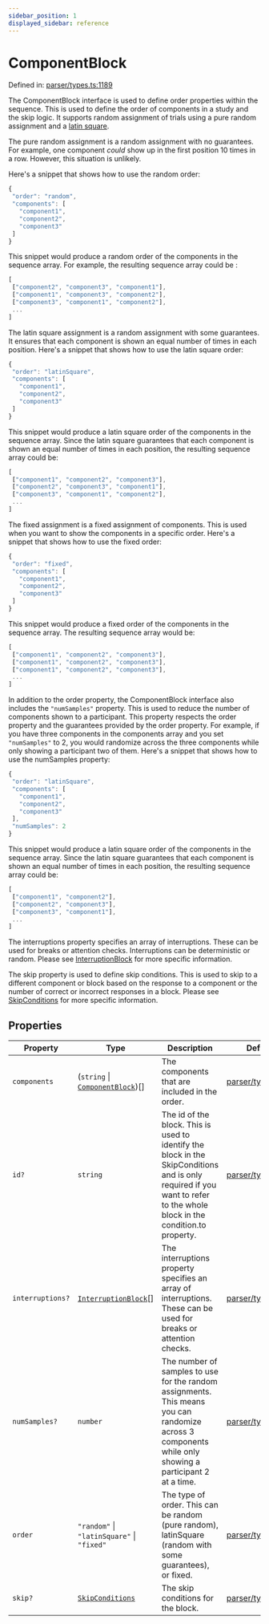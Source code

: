 ```yaml
---
sidebar_position: 1
displayed_sidebar: reference
---
```


# ComponentBlock

Defined in: [parser/types.ts:1189](https://github.com/revisit-studies/study/blob/cc971c3a87dd8aa25af38cb8fdda41a9d7f7e906/src/parser/types.ts#L1189)

The ComponentBlock interface is used to define order properties within the sequence. This is used to define the order of components in a study and the skip logic. It supports random assignment of trials using a pure random assignment and a [latin square](https://en.wikipedia.org/wiki/Latin_square).

The pure random assignment is a random assignment with no guarantees. For example, one component _could_ show up in the first position 10 times in a row. However, this situation is unlikely.

Here's a snippet that shows how to use the random order:

```js
{
 "order": "random",
 "components": [
   "component1",
   "component2",
   "component3"
 ]
}
```
This snippet would produce a random order of the components in the sequence array. For example, the resulting sequence array could be :

```js
[
 ["component2", "component3", "component1"],
 ["component1", "component3", "component2"],
 ["component3", "component1", "component2"],
 ...
]
```

The latin square assignment is a random assignment with some guarantees. It ensures that each component is shown an equal number of times in each position. Here's a snippet that shows how to use the latin square order:

```js
{
 "order": "latinSquare",
 "components": [
   "component1",
   "component2",
   "component3"
 ]
}
```

This snippet would produce a latin square order of the components in the sequence array. Since the latin square guarantees that each component is shown an equal number of times in each position, the resulting sequence array could be:

```js
[
 ["component1", "component2", "component3"],
 ["component2", "component3", "component1"],
 ["component3", "component1", "component2"],
 ...
]
```

The fixed assignment is a fixed assignment of components. This is used when you want to show the components in a specific order. Here's a snippet that shows how to use the fixed order:

```js
{
 "order": "fixed",
 "components": [
   "component1",
   "component2",
   "component3"
 ]
}
```

This snippet would produce a fixed order of the components in the sequence array. The resulting sequence array would be:

```js
[
 ["component1", "component2", "component3"],
 ["component1", "component2", "component3"],
 ["component1", "component2", "component3"],
 ...
]
```

In addition to the order property, the ComponentBlock interface also includes the `"numSamples"` property. This is used to reduce the number of components shown to a participant. This property respects the order property and the guarantees provided by the order property. For example, if you have three components in the components array and you set `"numSamples"` to 2, you would randomize across the three components while only showing a participant two of them. Here's a snippet that shows how to use the numSamples property:

```js
{
 "order": "latinSquare",
 "components": [
   "component1",
   "component2",
   "component3"
 ],
 "numSamples": 2
}
```

This snippet would produce a latin square order of the components in the sequence array. Since the latin square guarantees that each component is shown an equal number of times in each position, the resulting sequence array could be:

```js
[
 ["component1", "component2"],
 ["component2", "component3"],
 ["component3", "component1"],
 ...
]
```

The interruptions property specifies an array of interruptions. These can be used for breaks or attention checks. Interruptions can be deterministic or random. Please see [InterruptionBlock](../../type-aliases/InterruptionBlock) for more specific information.

The skip property is used to define skip conditions. This is used to skip to a different component or block based on the response to a component or the number of correct or incorrect responses in a block. Please see [SkipConditions](../../type-aliases/SkipConditions) for more specific information.

## Properties

| Property | Type | Description | Defined in |
| ------ | ------ | ------ | ------ |
| <a id="components"></a> `components` | (`string` \| [`ComponentBlock`](ComponentBlock.md))[] | The components that are included in the order. | [parser/types.ts:1195](https://github.com/revisit-studies/study/blob/cc971c3a87dd8aa25af38cb8fdda41a9d7f7e906/src/parser/types.ts#L1195) |
| <a id="id"></a> `id?` | `string` | The id of the block. This is used to identify the block in the SkipConditions and is only required if you want to refer to the whole block in the condition.to property. | [parser/types.ts:1191](https://github.com/revisit-studies/study/blob/cc971c3a87dd8aa25af38cb8fdda41a9d7f7e906/src/parser/types.ts#L1191) |
| <a id="interruptions"></a> `interruptions?` | [`InterruptionBlock`](../type-aliases/InterruptionBlock.md)[] | The interruptions property specifies an array of interruptions. These can be used for breaks or attention checks. | [parser/types.ts:1199](https://github.com/revisit-studies/study/blob/cc971c3a87dd8aa25af38cb8fdda41a9d7f7e906/src/parser/types.ts#L1199) |
| <a id="numsamples"></a> `numSamples?` | `number` | The number of samples to use for the random assignments. This means you can randomize across 3 components while only showing a participant 2 at a time. | [parser/types.ts:1197](https://github.com/revisit-studies/study/blob/cc971c3a87dd8aa25af38cb8fdda41a9d7f7e906/src/parser/types.ts#L1197) |
| <a id="order"></a> `order` | `"random"` \| `"latinSquare"` \| `"fixed"` | The type of order. This can be random (pure random), latinSquare (random with some guarantees), or fixed. | [parser/types.ts:1193](https://github.com/revisit-studies/study/blob/cc971c3a87dd8aa25af38cb8fdda41a9d7f7e906/src/parser/types.ts#L1193) |
| <a id="skip"></a> `skip?` | [`SkipConditions`](../type-aliases/SkipConditions.md) | The skip conditions for the block. | [parser/types.ts:1201](https://github.com/revisit-studies/study/blob/cc971c3a87dd8aa25af38cb8fdda41a9d7f7e906/src/parser/types.ts#L1201) |
